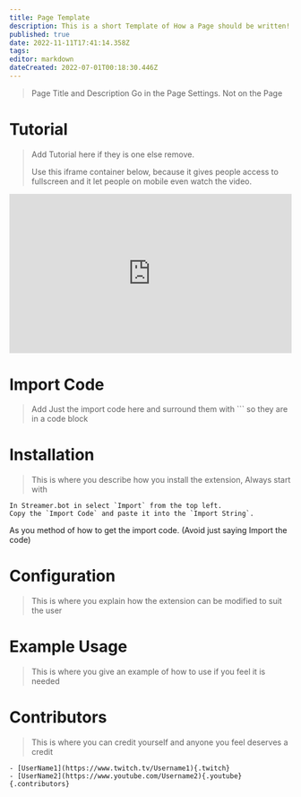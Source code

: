 ```yaml
---
title: Page Template
description: This is a short Template of How a Page should be written!
published: true
date: 2022-11-11T17:41:14.358Z
tags: 
editor: markdown
dateCreated: 2022-07-01T00:18:30.446Z
---
```


> Page Title and Description Go in the Page Settings. Not on the Page

# Tutorial
> Add Tutorial here if they is one else remove.
>
> Use this iframe container below, because it gives people access to fullscreen and it let people on mobile even watch the video.

<div class=“iframe-container”><iframe src="https://www.youtube.com/embed/INSERTVIDEOIDHERE" title="YouTube video player" frameborder="0" allow="accelerometer; autoplay; clipboard-write; encrypted-media; gyroscope; picture-in-picture; fullscreen" allow fullscreen style="border: none; max-width: 100%; width: 100%; aspect-ratio: 16/9;"></iframe></div>

# Import Code
> Add Just the import code here and surround them with ``` so they are in a code block

# Installation
> This is where you describe how you install the extension,
Always start with 
```
In Streamer.bot in select `Import` from the top left.
Copy the `Import Code` and paste it into the `Import String`.
```

As you method of how to get the import code.
(Avoid just saying Import the code)

# Configuration
> This is where you explain how the extension can be modified to suit the user

# Example Usage 
> This is where you give an example of how to use if you feel it is needed

# Contributors
> This is where you can credit yourself and anyone you feel deserves a credit
 ```
 - [UserName1](https://www.twitch.tv/Username1){.twitch}
 - [UserName2](https://www.youtube.com/Username2){.youtube}
 {.contributors}
 ```